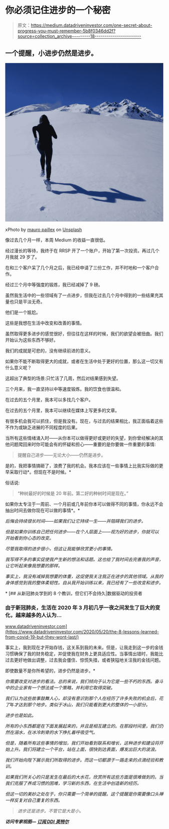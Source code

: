 # 你必须记住进步的一个秘密

> 原文：<https://medium.datadriveninvestor.com/one-secret-about-progress-you-must-remember-5b8f0346dd2f?source=collection_archive---------18----------------------->

## 一个提醒，小进步仍然是进步。

![](img/5a01f40cf096d461d1b41663bb3d1314.png)

xPhoto by [mauro paillex](https://unsplash.com/@mauropaillexphotographer?utm_source=medium&utm_medium=referral) on [Unsplash](https://unsplash.com?utm_source=medium&utm_medium=referral)

像过去几个月一样，本周 Medium 的收益一直很低。

经过漫长的等待，我终于在 RRSP 开了一个账户，开始了第一次投资。再过几个月我就 29 岁了。

在和三个客户呆了几个月之后，我已经申请了三份工作，并不时地和一个客户合作。

经过三个月中等强度的锻炼，我已经减掉了 9 磅。

虽然我生活中的一些领域有了一点进步，但我在过去几个月中得到的一些结果充其量也只是平淡无奇。

他们是一个尴尬。

这些是我想在生活中改变和改善的事情。

虽然取得更多进步的感觉很好，但往往在这样的时候，我们的欲望会被扭曲。我们开始认为这些东西不够好。

我们的成就是可悲的，没有继续前进的意义。

如果你不能不断取得更大的成就，或者在生活中处于更好的位置，那么这一切又有什么意义呢？

这超出了典型的场景:只忙活了几周，然后对结果感到失望。

三个月来，我一直坚持以中等速度锻炼。我的饮食也很温和。

在过去的五个月里，我本可以多找几个客户。

在过去的五个月里，我本可以继续在媒体上写更多的文章。

有很多机会我可以抓住，但是我没有。现在，与过去的结果相比，我正面临着这些不作为或缺乏进展的不同程度的后果。

当所有这些情绪涌入时——从你本可以做得更好或更好的失望，到你曾经解决的其他问题爬回来时你可能会有的怀疑和担心——重要的是你要做一件重要的事情:

> 提醒自己进步——无论大小——仍然是进步。

是的，我把事情搞砸了，浪费了我的机会。我本应该在一些事情上比我实际做的更早采取行动*。但现在不是时候。*

俗话说:

> “种树最好的时候是 20 年前。第二好的种树时间是现在。”

如果你太专注于一周前、一个月前或几年前你本可以做得不同的事情，你永远不会抽出时间去做你现在可以做的事情*。*

*后悔会持续很长时间——如果我们让它持续一生——并阻碍我们的进步。*

*但是如果你训练自己把任何进步——在个人层面上——视为好的进步，你就可以开始看到你心态的改变。*

*尽管我取得的进步很小，但这让我能够欣赏更小的事情。*

*我写得不多的事实促使我产生新的想法和话题。这也给了我时间去完善我的声音，让它听起来像我想要的那样。*

*事实上，我没有减掉我想要的体重，这促使我关注我正在进步的其他领域。从我的身体感觉到我的整体柔韧性。自从我开始训练以来，我已经有了一些改变和进步。*

*[](https://www.datadriveninvestor.com/2020/05/20/the-8-lessons-learned-from-covid-19-but-they-wont-last/) [## 从新冠肺炎学到的 8 个教训，但它们不会持久|数据驱动的投资者

### 由于新冠肺炎，生活在 2020 年 3 月初几乎一夜之间发生了巨大的变化，越来越多的人认为…

www.datadriveninvestor.com](https://www.datadriveninvestor.com/2020/05/20/the-8-lessons-learned-from-covid-19-but-they-wont-last/) 

事实上，我到现在才开始存钱，这关系到我的未来。但是，让我走到这一步的金钱习惯确保了我的财务稳定，并促使我在财务上更具适应性。当事情出错时，我能比过去更好地做出调整，过去我会僵住、惊慌失措，或者狭隘地关注我的金钱问题。

即使数量不是你所希望的，进步仍然是进步。* 

*你需要改变对进步的看法。总的来说，我们倾向于认为它是一些不朽的东西。奋斗中的企业家有一个想法或一个策略，并利用它取得突破。*

*我们认为这些故事鼓舞人心，却没有意识到那个人在经历了许多失败的机会后，花了*年*才达到那个地步。类似于冰山，我们只能看到更大的整体的一小部分。*

*进步也是如此。*

*所有的小东西都是在下面发展起来的，并且是相互建立的。在那段时间里，我们仍然在溺水，在冰冷刺骨的水下挣扎着呼吸空气。*

*但是，随着所有这些事情的增加，我们开始看到联系和增长，这种进步和建设将开始上升。我们将建立一个平台，站在上面，很快到达表面，爆发出巨大的波浪。*

*我们开始向陛下展示我们所取得的进步。而这一切都源于一路走来的点滴经验和教训。*

*如果我们所关心的只是发生在最后的大水花，欣赏所有这些方面是很难做到的。当我们克服了养成习惯的困难，学习新的东西，在生活中创造新的经历。*

*但这一切的美妙之处在于，你只需要一个简单的提醒。这个提醒是你需要像口头禅一样反复对自己重复的东西。*

> *进步还是进步。不管它是大是小。*

***访问专家视图—** [**订阅 DDI 英特尔**](https://datadriveninvestor.com/ddi-intel)*